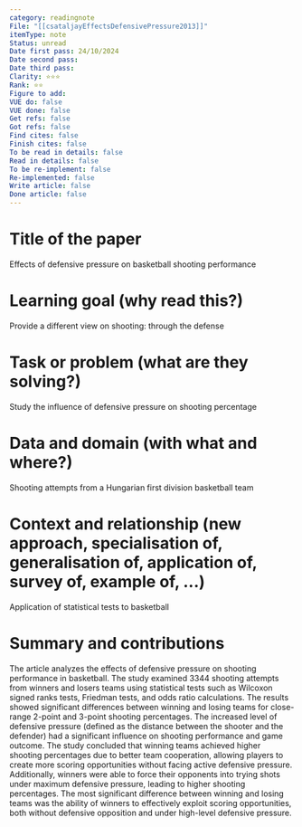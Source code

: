 ```yaml
---
category: readingnote
File: "[[csataljayEffectsDefensivePressure2013]]"
itemType: note
Status: unread
Date first pass: 24/10/2024
Date second pass: 
Date third pass: 
Clarity: ⭐️⭐️⭐️
Rank: ⭐️⭐️
Figure to add: 
VUE do: false
VUE done: false
Get refs: false
Got refs: false
Find cites: false
Finish cites: false
To be read in details: false
Read in details: false
To be re-implement: false
Re-implemented: false
Write article: false
Done article: false
---
```

# Title of the paper
Effects of defensive pressure on basketball shooting performance

# Learning goal (why read this?)
Provide a different view on shooting: through the defense

# Task or problem (what are they solving?)
Study the influence of defensive pressure on shooting percentage

# Data and domain (with what and where?)
Shooting attempts from a Hungarian first division basketball team

# Context and relationship (new approach, specialisation of, generalisation of, application of, survey of, example of, ...)
Application of statistical tests to basketball

# Summary and contributions

The article analyzes the effects of defensive pressure on shooting performance in basketball. The study examined 3344 shooting attempts from winners and losers teams using statistical tests such as Wilcoxon signed ranks tests, Friedman tests, and odds ratio calculations.
The results showed significant differences between winning and losing teams for close-range 2-point and 3-point shooting percentages. The increased level of defensive pressure (defined as the distance between the shooter and the defender) had a significant influence on shooting performance and game outcome.
The study concluded that winning teams achieved higher shooting percentages due to better team cooperation, allowing players to create more scoring opportunities without facing active defensive pressure. Additionally, winners were able to force their opponents into trying shots under maximum defensive pressure, leading to higher shooting percentages.
The most significant difference between winning and losing teams was the ability of winners to effectively exploit scoring opportunities, both without defensive opposition and under high-level defensive pressure.